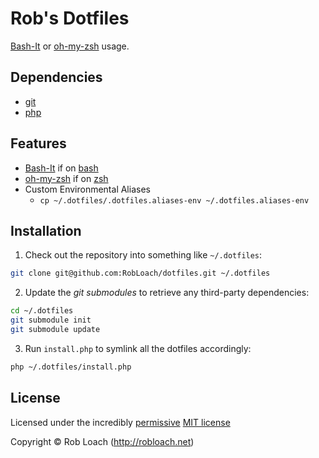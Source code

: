 # Rob's Dotfiles

[Bash-It](https://github.com/revans/bash-it) or [oh-my-zsh](https://github.com/robbyrussell/oh-my-zsh/) usage.


## Dependencies

* [git](http://git-scm.com)
* [php](http://php.net)


## Features

* [Bash-It](https://github.com/revans/bash-it) if on [bash](https://www.gnu.org/software/bash/)
* [oh-my-zsh](https://github.com/robbyrussell/oh-my-zsh/) if on [zsh](http://www.zsh.org/)
* Custom Environmental Aliases
  * `cp ~/.dotfiles/.dotfiles.aliases-env ~/.dotfiles.aliases-env`


## Installation

1. Check out the repository into something like `~/.dotfiles`:
``` bash
git clone git@github.com:RobLoach/dotfiles.git ~/.dotfiles
```

2. Update the *git submodules* to retrieve any third-party dependencies:
``` bash
cd ~/.dotfiles
git submodule init
git submodule update
```

3. Run `install.php` to symlink all the dotfiles accordingly:
``` bash
php ~/.dotfiles/install.php
```


## License

Licensed under the incredibly [permissive](http://en.wikipedia.org/wiki/Permissive_free_software_licence) [MIT license](http://creativecommons.org/licenses/MIT/)

Copyright &copy; Rob Loach (http://robloach.net)
